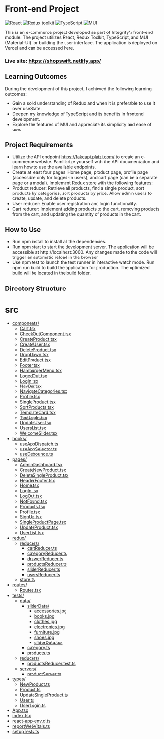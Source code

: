 # Front-end Project

![React](https://img.shields.io/badge/React-v.18-blue)
![Redux toolkit](https://img.shields.io/badge/RTK-v.1-purple)
![TypeScript](https://img.shields.io/badge/TypeScript-v.4-green)
![MUI](https://img.shields.io/badge/MUI-v.5.13.2-blue)

This is an e-commerce project developed as part of Integrify's front-end module. The project utilizes React, Redux Toolkit, TypeScript, and MUI (Material-UI) for building the user interface. The application is deployed on Vercel and can be accessed here.

### Live site: https://shopswift.netlify.app/

## Learning Outcomes

During the development of this project, I achieved the following learning outcomes:

- Gain a solid understanding of Redux and when it is preferable to use it over useState.
- Deepen my knowledge of TypeScript and its benefits in frontend development.
- Explore the features of MUI and appreciate its simplicity and ease of use.

## Project Requirements

- Utilize the API endpoint https://fakeapi.platzi.com/ to create an e-commerce website. Familiarize yourself with the API documentation and learn how to use the available endpoints.
- Create at least four pages: Home page, product page, profile page (accessible only for logged-in users), and cart page (can be a separate page or a modal).
  Implement Redux store with the following features:
- Product reducer: Retrieve all products, find a single product, sort products by categories, sort products by price. Allow admin users to create, update, and delete products.
- User reducer: Enable user registration and login functionality.
- Cart reducer: Implement adding products to the cart, removing products from the cart, and updating the quantity of products in the cart.

## How to Use

- Run npm install to install all the dependencies.
- Run npm start to start the development server. The application will be accessible at http://localhost:3000. Any changes made to the code will trigger an automatic reload in the browser.
- Use npm test to launch the test runner in interactive watch mode.
  Run npm run build to build the application for production. The optimized build will be located in the build folder.

## Directory Structure

# src

- [components/](.\src\components)
  - [Cart.tsx](.\src\components\Cart.tsx)
  - [CheckOutComponent.tsx](.\src\components\CheckOutComponent.tsx)
  - [CreateProduct.tsx](.\src\components\CreateProduct.tsx)
  - [CreateUser.tsx](.\src\components\CreateUser.tsx)
  - [DeleteProduct.tsx](.\src\components\DeleteProduct.tsx)
  - [DropDown.tsx](.\src\components\DropDown.tsx)
  - [EditProduct.tsx](.\src\components\EditProduct.tsx)
  - [Footer.tsx](.\src\components\Footer.tsx)
  - [HamburgerMenu.tsx](.\src\components\HamburgerMenu.tsx)
  - [LogedOut.tsx](.\src\components\LogedOut.tsx)
  - [LogIn.tsx](.\src\components\LogIn.tsx)
  - [NavBar.tsx](.\src\components\NavBar.tsx)
  - [NavigateCategories.tsx](.\src\components\NavigateCategories.tsx)
  - [Profile.tsx](.\src\components\Profile.tsx)
  - [SingleProduct.tsx](.\src\components\SingleProduct.tsx)
  - [SortProducts.tsx](.\src\components\SortProducts.tsx)
  - [TemplateCard.tsx](.\src\components\TemplateCard.tsx)
  - [TestLogIn.tsx](.\src\components\TestLogIn.tsx)
  - [UpdateUser.tsx](.\src\components\UpdateUser.tsx)
  - [UsersList.tsx](.\src\components\UsersList.tsx)
  - [WelcomeSlider.tsx](.\src\components\WelcomeSlider.tsx)
- [hooks/](.\src\hooks)
  - [useAppDispatch.ts](.\src\hooks\useAppDispatch.ts)
  - [useAppSelector.ts](.\src\hooks\useAppSelector.ts)
  - [useDebounce.ts](.\src\hooks\useDebounce.ts)
- [pages/](.\src\pages)
  - [AdminDashboard.tsx](.\src\pages\AdminDashboard.tsx)
  - [CreateNewProduct.tsx](.\src\pages\CreateNewProduct.tsx)
  - [DeleteSingleProduct.tsx](.\src\pages\DeleteSingleProduct.tsx)
  - [HeaderFooter.tsx](.\src\pages\HeaderFooter.tsx)
  - [Home.tsx](.\src\pages\Home.tsx)
  - [LogIn.tsx](.\src\pages\LogIn.tsx)
  - [LogOut.tsx](.\src\pages\LogOut.tsx)
  - [NotFound.tsx](.\src\pages\NotFound.tsx)
  - [Products.tsx](.\src\pages\Products.tsx)
  - [Profile.tsx](.\src\pages\Profile.tsx)
  - [SignUp.tsx](.\src\pages\SignUp.tsx)
  - [SingleProductPage.tsx](.\src\pages\SingleProductPage.tsx)
  - [UpdateProduct.tsx](.\src\pages\UpdateProduct.tsx)
  - [UserList.tsx](.\src\pages\UserList.tsx)
- [redux/](.\src\redux)
  - [reducers/](.\src\redux\reducers)
    - [cartReducer.ts](.\src\redux\reducers\cartReducer.ts)
    - [categoryReducer.ts](.\src\redux\reducers\categoryReducer.ts)
    - [drawerReducer.ts](.\src\redux\reducers\drawerReducer.ts)
    - [productsReducer.ts](.\src\redux\reducers\productsReducer.ts)
    - [sliderReducer.ts](.\src\redux\reducers\sliderReducer.ts)
    - [usersReducer.ts](.\src\redux\reducers\usersReducer.ts)
  - [store.ts](.\src\redux\store.ts)
- [routes/](.\src\routes)
  - [Routes.tsx](.\src\routes\Routes.tsx)
- [tests/](.\src\tests)
  - [data/](.\src\tests\data)
    - [sliderData/](.\src\tests\data\sliderData)
      - [accessories.jpg](.\src\tests\data\sliderData\accessories.jpg)
      - [books.jpg](.\src\tests\data\sliderData\books.jpg)
      - [clothes.jpg](.\src\tests\data\sliderData\clothes.jpg)
      - [electronics.jpg](.\src\tests\data\sliderData\electronics.jpg)
      - [furniture.jpg](.\src\tests\data\sliderData\furniture.jpg)
      - [shoes.jpg](.\src\tests\data\sliderData\shoes.jpg)
      - [sliderData.tsx](.\src\tests\data\sliderData\sliderData.tsx)
    - [category.ts](.\src\tests\data\category.ts)
    - [products.ts](.\src\tests\data\products.ts)
  - [reducers/](.\src\tests\reducers)
    - [productsReducer.test.ts](.\src\tests\reducers\productsReducer.test.ts)
  - [servers/](.\src\tests\servers)
    - [productServer.ts](.\src\tests\servers\productServer.ts)
- [types/](.\src\types)
  - [NewProduct.ts](.\src\types\NewProduct.ts)
  - [Product.ts](.\src\types\Product.ts)
  - [UpdateSingleProduct.ts](.\src\types\UpdateSingleProduct.ts)
  - [User.ts](.\src\types\User.ts)
  - [UserLogin.ts](.\src\types\UserLogin.ts)
- [App.tsx](.\src\App.tsx)
- [index.tsx](.\src\index.tsx)
- [react-app-env.d.ts](.\src\react-app-env.d.ts)
- [reportWebVitals.ts](.\src\reportWebVitals.ts)
- [setupTests.ts](.\src\setupTests.ts)
